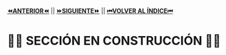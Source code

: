 [**⏪ANTERIOR⏪**](https://github.com/lucasdellasala/intro-desarrollo-web/blob/main/clases/clase-01.md) ||
[**⏩SIGUIENTE⏩**](https://github.com/lucasdellasala/intro-desarrollo-web/blob/main/clases/clase-03.md) ||
[**⏮VOLVER AL ÍNDICE⏮**](https://github.com/lucasdellasala/intro-desarrollo-web)
# 🚧🚧 SECCIÓN EN CONSTRUCCIÓN 🚧🚧